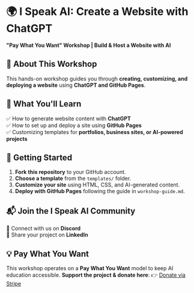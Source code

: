 # 🌍 I Speak AI: Create a Website with ChatGPT
**"Pay What You Want" Workshop | Build & Host a Website with AI**

## 📌 About This Workshop
This hands-on workshop guides you through **creating, customizing, and deploying a website** using **ChatGPT and GitHub Pages**.

## 🚀 What You'll Learn
✅ How to generate website content with **ChatGPT**  
✅ How to set up and deploy a site using **GitHub Pages**  
✅ Customizing templates for **portfolios, business sites, or AI-powered projects**  

## 🔧 Getting Started
1. **Fork this repository** to your GitHub account.
2. **Choose a template** from the `templates/` folder.
3. **Customize your site** using HTML, CSS, and AI-generated content.
4. **Deploy with GitHub Pages** following the guide in `workshop-guide.md`.

## 📬 Join the I Speak AI Community
💬 Connect with us on **Discord**  
📢 Share your project on **LinkedIn**  

## 💡 Pay What You Want
This workshop operates on a **Pay What You Want** model to keep AI education accessible. **Support the project & donate here**: 👉 [Donate via Stripe](https://donate.stripe.com/cN202n1m5cZNeCk4gq)
